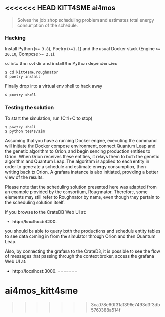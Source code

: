 <<<<<<< HEAD
KITT4SME ai4mos
-------------------
> Solves the job shop scheduling problem and estimates total energy consumption of the schedule.


### Hacking

Install Python (`>= 3.8`), Poetry (`>=1.1`) and the usual Docker
stack (Engine `>= 20.10`, Compose `>= 2.1`). 

`cd` into the root dir and install the Python dependencies

```console
$ cd kitt4sme.roughnator
$ poetry install
```

Finally drop into a virtual env shell to hack away

```bash
$ poetry shell
```


### Testing the solution

To start the simulation, run (Ctrl+C to stop)

```console
$ poetry shell
$ python tests/sim
```

Assuming that you have a running Docker engine, executing the command will 
initiate the Docker compose environment, connect Quantum Leap and the genetic 
algorithm to Orion, and begin sending production entities to Orion. When Orion 
receives these entities, it relays them to both the genetic algorithm and 
Quantum Leap. The algorithm is applied to each entity in order to generate a 
schedule and estimate energy consumption, then writing back to Orion. A grafana
instance is also initiated, providing a better view of the results.

Please note that the scheduling solution presented here was adapted from 
an example provided by the consortium, Roughnator. Therefore, some elements 
may still refer to Roughnator by name, even though they pertain to the 
scheduling solution itself.


If you browse to the CrateDB Web UI at:

- http://localhost:4200.

you should be able to query both the productions and schedule entity
tables to see data coming in from the simulator through Orion and
then Quantum Leap. 

Also, by connecting the grafana to the CrateDB, it is
possible to see the flow of messages that passing through the 
context broker, access the grafana Web UI at:

- http://localhost:3000.
=======
# ai4mos_kitt4sme
>>>>>>> 3ca078e60f31a1396e7493d3f3db5760388a514f
